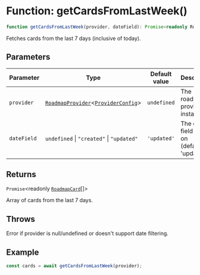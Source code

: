 # Function: getCardsFromLastWeek()

```ts
function getCardsFromLastWeek(provider, dateField): Promise<readonly RoadmapCard[]>
```

Fetches cards from the last 7 days (inclusive of today).

## Parameters

| Parameter | Type | Default value | Description |
| ------ | ------ | ------ | ------ |
| `provider` | [`RoadmapProvider`](Class.RoadmapProvider.md)\<[`ProviderConfig`](TypeAlias.ProviderConfig.md)\> | `undefined` | The roadmap provider instance. |
| `dateField` | `undefined` \| `"created"` \| `"updated"` | `'updated'` | The date field to filter on (defaults to 'updated'). |

## Returns

`Promise`\<readonly [`RoadmapCard`](TypeAlias.RoadmapCard.md)[]\>

Array of cards from the last 7 days.

## Throws

Error if provider is null/undefined or doesn't support date filtering.

## Example

```typescript
const cards = await getCardsFromLastWeek(provider);
```
